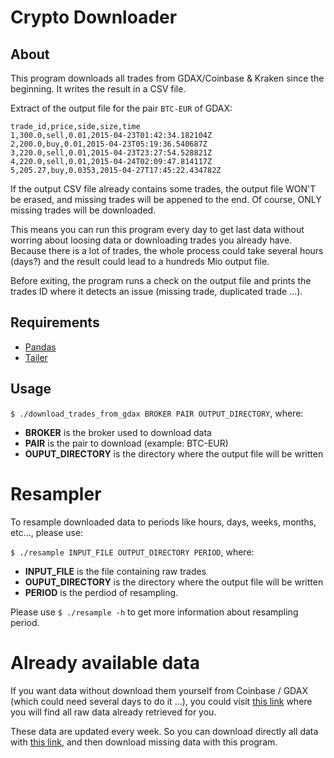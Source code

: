 # Crypto Downloader

## About

This program downloads all trades from GDAX/Coinbase & Kraken since the beginning.
It writes the result in a CSV file.

Extract of the output file for the pair `BTC-EUR` of GDAX:
```
trade_id,price,side,size,time
1,300.0,sell,0.01,2015-04-23T01:42:34.182104Z
2,200.0,buy,0.01,2015-04-23T05:19:36.540687Z
3,220.0,sell,0.01,2015-04-23T23:27:54.528821Z
4,220.0,sell,0.01,2015-04-24T02:09:47.814117Z
5,205.27,buy,0.0353,2015-04-27T17:45:22.434782Z
```

If the output CSV file already contains some trades, the output file WON'T be erased, and missing trades will be appened to the end.
Of course, ONLY missing trades will be downloaded.

This means you can run this program every day to get last data without worring about loosing data or downloading trades you already have.
Because there is a lot of trades, the whole process could take several hours (days?) and the result could lead to a hundreds Mio output file.

Before exiting, the program runs a check on the output file and prints the trades ID where it detects an issue (missing trade, duplicated trade ...).

## Requirements
* [Pandas](http://pandas.pydata.org)
* [Tailer](https://pypi.python.org/pypi/tailer)

## Usage
`$ ./download_trades_from_gdax BROKER PAIR OUTPUT_DIRECTORY`, where:
* **BROKER** is the broker used to download data
* **PAIR** is the pair to download (example: BTC-EUR)
* **OUPUT_DIRECTORY** is the directory where the output file will be written

# Resampler
To resample downloaded data to periods like hours, days, weeks, months, etc..., please use:

`$ ./resample INPUT_FILE OUTPUT_DIRECTORY PERIOD`, where:
* **INPUT_FILE** is the file containing raw trades
* **OUPUT_DIRECTORY** is the directory where the output file will be written
* **PERIOD** is the perdiod of resampling.

Please use `$ ./resample -h` to get more information about resampling period.

# Already available data
If you want data without download them yourself from Coinbase / GDAX (which could need several days to do it ...), you could visit [this link](https://manunalepa.wordpress.com/2017/11/14/bitcoin-ethereum-litecoin-exchanges-raw-data-from-coinbase-gdax-are-available-here) where you will find all raw data already retrieved for you.

These data are updated every week. So you can download directly all data with [this link](https://manunalepa.wordpress.com/2017/11/14/bitcoin-ethereum-litecoin-exchanges-raw-data-from-coinbase-gdax-are-available-here), and then download missing data with this program.
